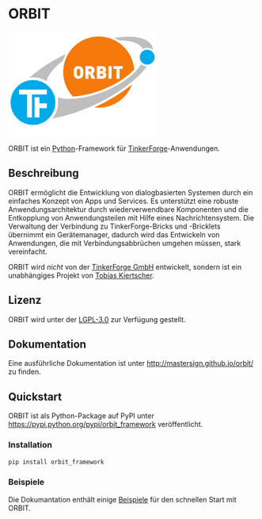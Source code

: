 ORBIT
=====

![ORBIT Logo](doc/src/logo.png)

ORBIT ist ein [Python][]-Framework für [TinkerForge][]-Anwendungen.

Beschreibung
------------

ORBIT ermöglicht die Entwicklung von dialogbasierten Systemen durch ein 
einfaches Konzept von Apps und Services. 
Es unterstützt eine robuste Anwendungsarchitektur durch wiederverwendbare 
Komponenten und die Entkopplung von Anwendungsteilen mit Hilfe eines 
Nachrichtensystem. 
Die Verwaltung der Verbindung zu TinkerForge-Bricks und -Bricklets übernimmt 
ein Gerätemanager, dadurch wird das Entwickeln von Anwendungen, 
die mit Verbindungsabbrüchen umgehen müssen, stark vereinfacht.

ORBIT wird *nicht* von der [TinkerForge GmbH][TinkerForge] entwickelt, 
sondern ist ein unabhängiges Projekt von [Tobias Kiertscher][mastersign].

Lizenz
------

ORBIT wird unter der [LGPL-3.0][] zur Verfügung gestellt.

Dokumentation
-------------

Eine ausführliche Dokumentation ist unter <http://mastersign.github.io/orbit/> zu finden.

Quickstart
----------

ORBIT ist als Python-Package auf PyPI unter <https://pypi.python.org/pypi/orbit_framework> veröffentlicht.

### Installation

    pip install orbit_framework

### Beispiele

Die Dokumantation enthält einige [Beispiele][] für den schnellen Start mit ORBIT.

[Python]: https://www.python.org/
[TinkerForge]: http://www.tinkerforge.com/
[mastersign]: http://www.mastersign.de/
[LGPL-3.0]: http://opensource.org/licenses/LGPL-3.0
[Beispiele]: http://mastersign.github.io/orbit/examples.html